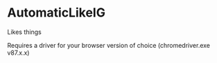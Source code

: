 # AutomaticLikeIG
Likes things

Requires a driver for your browser version of choice (chromedriver.exe v87.x.x)
